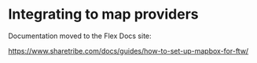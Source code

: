 # Integrating to map providers

Documentation moved to the Flex Docs site:

https://www.sharetribe.com/docs/guides/how-to-set-up-mapbox-for-ftw/
